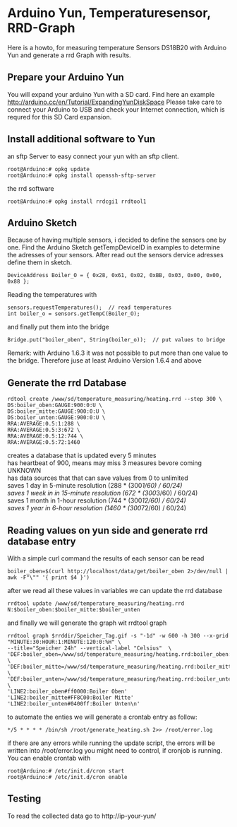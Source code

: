 # Arduino Yun, Temperaturesensor, RRD-Graph

Here is a howto, for measuring temperature Sensors DS18B20 with Arduino Yun and generate a rrd Graph with results.

Prepare your Arduino Yun
------------------------
You will expand your arduino Yun with a SD card. Find here an example http://arduino.cc/en/Tutorial/ExpandingYunDiskSpace
Please take care to connect your Arduino to USB and check your Internet connection, which is requred for this SD Card expansion.

Install additional software to Yun
----------------------------------

an sftp Server to easy connect your yun with an sftp client.
	
	root@Arduino:# opkg update
	root@Arduino:# opkg install openssh-sftp-server

the rrd software 
	
	root@Arduino:# opkg install rrdcgi1 rrdtool1

Arduino Sketch
--------------
Because of having multiple sensors, i decided to define the sensors one by one.
Find the Arduino Sketch getTempDeviceID in examples to determine the adresses of your sensors.
After read out the sensors dervice adresses define them in sketch.

	DeviceAddress Boiler_O = { 0x28, 0x61, 0x02, 0xBB, 0x03, 0x00, 0x00, 0x88 };

Reading the temperatures with

	sensors.requestTemperatures();  // read temperatures
  	int boiler_o = sensors.getTempC(Boiler_O);

and finally put them into the bridge

	Bridge.put("boiler_oben", String(boiler_o));  // put values to bridge

Remark: with Arduino 1.6.3 it was not possible to put more than one value to the bridge.
Therefore juse at least Arduino Version 1.6.4 and above


Generate the rrd Database
-------------------------

	rdtool create /www/sd/temperature_measuring/heating.rrd --step 300 \
	DS:boiler_oben:GAUGE:900:0:U \
	DS:boiler_mitte:GAUGE:900:0:U \
	DS:boiler_unten:GAUGE:900:0:U \
	RRA:AVERAGE:0.5:1:288 \
    RRA:AVERAGE:0.5:3:672 \
    RRA:AVERAGE:0.5:12:744 \
    RRA:AVERAGE:0.5:72:1460

creates a database that
is updated every 5 minutes<br>
has heartbeat of 900, means may miss 3 measures bevore coming UNKNOWN<br>
has data sources that that can save values from 0 to unlimited<br>
saves 1 day in 5-minute resolution (288 * (300*1/60) / 60/24)<br>
saves 1 week in in 15-minute resolution (672 * (300*3/60) / 60/24)<br>
saves 1 month in 1-hour resolution (744 * (300*12/60) / 60/24)<br>
saves 1 year in 6-hour resolution (1460 * (300*72/60) / 60/24)<br>

Reading values on yun side and generate rrd database entry
----------------------------------------------------------

With a simple curl command the results of each sensor can be read

	boiler_oben=$(curl http://localhost/data/get/boiler_oben 2>/dev/null | awk -F"\"" '{ print $4 }')

after we read all these values in variables we can update the rrd database

	rrdtool update /www/sd/temperature_measuring/heating.rrd N:$boiler_oben:$boiler_mitte:$boiler_unten

and finally we will generate the graph wit rrdtool graph

	rrdtool graph $rrddir/Speicher_Tag.gif -s "-1d" -w 600 -h 300 --x-grid "MINUTE:30:HOUR:1:MINUTE:120:0:%H" \
	--title="Speicher 24h" --vertical-label "Celsius"  \
	'DEF:boiler_oben=/www/sd/temperature_measuring/heating.rrd:boiler_oben:AVERAGE' \
	'DEF:boiler_mitte=/www/sd/temperature_measuring/heating.rrd:boiler_mitte:AVERAGE' \
	'DEF:boiler_unten=/www/sd/temperature_measuring/heating.rrd:boiler_unten:AVERAGE' \
	'LINE2:boiler_oben#ff0000:Boiler Oben' 'LINE2:boiler_mitte#FF8C00:Boiler Mitte' 'LINE2:boiler_unten#0400ff:Boiler Unten\n'

to automate the enties we will generate a crontab entry as follow:

	
	*/5 * * * * /bin/sh /root/generate_heating.sh 2>> /root/error.log

if there are any errors while running the update script, the errors will be written into /root/error.log
you might need to control, if cronjob is running. You can enable crontab with

	root@Arduino:# /etc/init.d/cron start
	root@Arduino:# /etc/init.d/cron enable


Testing
-------

To read the collected data go to http://ip-your-yun/